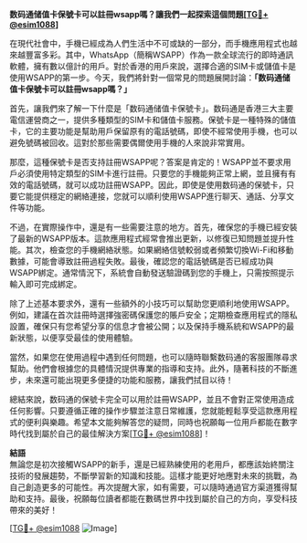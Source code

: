 **数码通储值卡保號卡可以註冊wsapp嗎？讓我們一起探索這個問題[[TG💪+ @esim1088](https://t.me/s/esim1088)]**

在現代社會中，手機已經成為人們生活中不可或缺的一部分，而手機應用程式也越來越豐富多彩。其中，WhatsApp（簡稱WSAPP）作為一款全球流行的即時通訊軟體，擁有數以億計的用戶。對於香港的用戶來說，選擇合適的SIM卡或儲值卡是使用WSAPP的第一步。今天，我們將針對一個常見的問題展開討論：**「数码通储值卡保號卡可以註冊wsapp嗎？」** 

首先，讓我們來了解一下什麼是「数码通储值卡保號卡」。数码通是香港三大主要電信運營商之一，提供多種類型的SIM卡和儲值卡服務。保號卡是一種特殊的儲值卡，它的主要功能是幫助用戶保留原有的電話號碼，即使不經常使用手機，也可以避免號碼被回收。這對於那些需要偶爾使用手機的人來說非常實用。

那麼，這種保號卡是否支持註冊WSAPP呢？答案是肯定的！WSAPP並不要求用戶必須使用特定類型的SIM卡進行註冊。只要您的手機能夠正常上網，並且擁有有效的電話號碼，就可以成功註冊WSAPP。因此，即使是使用数码通的保號卡，只要它能提供穩定的網絡連接，您就可以順利使用WSAPP進行聊天、通話、分享文件等功能。

不過，在實際操作中，還是有一些需要注意的地方。首先，確保您的手機已經安裝了最新的WSAPP版本。這款應用程式經常會推出更新，以修復已知問題並提升性能。其次，檢查您的手機網絡狀態。如果網絡信號較弱或者頻繁切換Wi-Fi和移動數據，可能會導致註冊過程失敗。最後，確認您的電話號碼是否已經成功與WSAPP綁定。通常情況下，系統會自動發送驗證碼到您的手機上，只需按照提示輸入即可完成綁定。

除了上述基本要求外，還有一些額外的小技巧可以幫助您更順利地使用WSAPP。例如，建議在首次註冊時選擇強密碼保護您的賬戶安全；定期檢查應用程式的隱私設置，確保只有您希望分享的信息才會被公開；以及保持手機系統和WSAPP的最新狀態，以便享受最佳的使用體驗。

當然，如果您在使用過程中遇到任何問題，也可以隨時聯繫数码通的客服團隊尋求幫助。他們會根據您的具體情況提供專業的指導和支持。此外，隨著科技的不斷進步，未來還可能出現更多便捷的功能和服務，讓我們拭目以待！

總結來說，数码通的保號卡完全可以用於註冊WSAPP，並且不會對正常使用造成任何影響。只要遵循正確的操作步驟並注意日常維護，您就能輕鬆享受這款應用程式的便利與樂趣。希望本文能夠解答您的疑問，同時也祝願每一位用戶都能在數字時代找到屬於自己的最佳解決方案[[TG💪+ @esim1088](https://t.me/s/esim1088)]！

**結語**  
無論您是初次接觸WSAPP的新手，還是已經熟練使用的老用戶，都應該始終關注技術的發展趨勢，不斷學習新的知識和技能。這樣才能更好地應對未來的挑戰，為自己創造更多的可能性。再次提醒大家，如有需要，可以隨時通過官方渠道獲得幫助和支持。最後，祝願每位讀者都能在數碼世界中找到屬於自己的方向，享受科技帶來的美好！

[[TG💪+ @esim1088](https://t.me/s/esim1088) ![Image](https://i.postimg.cc/4NQfJmqS/Snipaste-2025-05-13-00-14-12.png)]